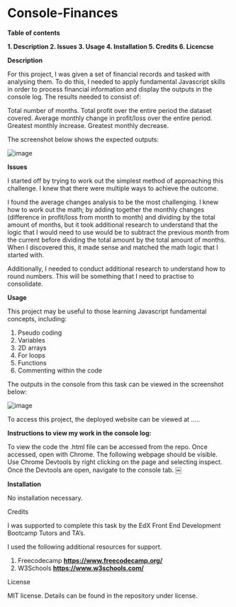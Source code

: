 # Console-Finances

**Table of contents**

**1. Description
2. Issues
3. Usage
4. Installation
5. Credits
6. Licencse**

**Description**

For this project, I was given a set of financial records and tasked with analysing them. To do this, I needed to apply fundamental Javascript skills in order to process financial information and display the outputs in the console log. The results needed to consist of:

Total number of months.
Total profit over the entire period the dataset covered.
Average monthly change in profit/loss over the entire period.
Greatest monthly increase.
Greatest monthly decrease.

The screenshot below shows the expected outputs:


![image](https://github.com/gdavies2736/Console-Finances/assets/89836987/95d34b3e-e921-40f3-b557-2442e372e0a0)



**Issues**

I started off by trying to work out the simplest method of approaching this challenge. I knew that there were multiple ways to achieve the outcome.

I found the average changes analysis to be the most challenging. I knew how to work out the math; by adding together the monthly changes (difference in profit/loss from month to month) and dividing by the total amount of months, but it took additional research to understand that the logic that I would need to use would be to subtract the previous month from the current before dividing the total amount by the total amount of months. When I discovered this, it made sense and matched the math logic that I started with.

Additionally, I needed to conduct additional research to understand how to round numbers. This will be something that I need to practise to consolidate.


**Usage**

This project may be useful to those learning Javascript fundamental concepts, including:

1. Pseudo coding
2. Variables
3. 2D arrays
4. For loops
5. Functions
6. Commenting within the code

The outputs in the console from this task can be viewed in the screenshot below:

![image](https://github.com/gdavies2736/Console-Finances/assets/89836987/7b768015-3529-4c81-9ff7-1c84be1159aa)


To access this project, the deployed website can be viewed at …..

**Instructions to view my work in the console log:**

To view the code the .html file can be accessed from the repo. 
Once accessed, open with Chrome.
The following webpage should be visible.
Use Chrome Devtools by right clicking on the page and selecting inspect.
Once the Devtools are open, navigate to the console tab.
￼

**Installation**

No installation necessary.

Credits

I was supported to complete this task by the EdX Front End Development Bootcamp Tutors and TA’s. 

I used the following additional resources for support.

1. Freecodecamp  **https://www.freecodecamp.org/**
2. W3Schools **https://www.w3schools.com/**

License

MIT license. Details can be found in the repository under license.

